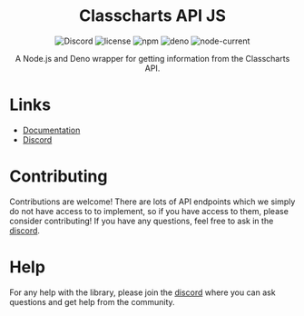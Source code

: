 <h1 align="center">Classcharts API JS</h1>
<div align="center">
<img alt="Discord" src="https://img.shields.io/discord/918103752068726855">
 <img alt="license" src="https://img.shields.io/npm/l/classcharts-api">
 <img alt="npm" src="https://img.shields.io/npm/v/classcharts-api">
 <img alt="deno" src="https://shield.deno.dev/x/classcharts_api">
 <img alt="node-current" src="https://img.shields.io/node/v/classcharts-api">

</div>

<p align="center">A Node.js and Deno wrapper for getting information from the Classcharts API.</p>

# Links

- [Documentation](https://classchartsapi.github.io/classcharts-api-js/)
- [Discord](https://discord.gg/DTcwugcgZ2)

# Contributing

Contributions are welcome! There are lots of API endpoints which we simply do
not have access to to implement, so if you have access to them, please consider
contributing! If you have any questions, feel free to ask in the
[discord](https://discord.gg/DTcwugcgZ2).

# Help

For any help with the library, please join the
[discord](https://discord.gg/DTcwugcgZ2) where you can ask questions and get
help from the community.
